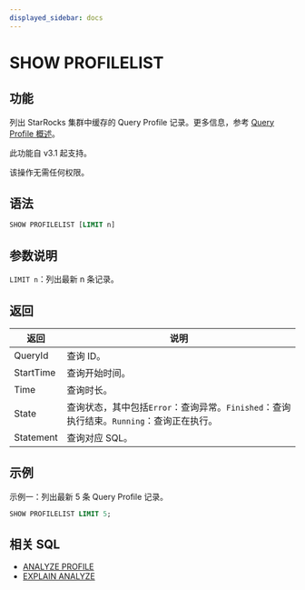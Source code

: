 ```yaml
---
displayed_sidebar: docs
---
```


# SHOW PROFILELIST

## 功能

列出 StarRocks 集群中缓存的 Query Profile 记录。更多信息，参考 [Query Profile 概述](../../../../administration/query_profile_overview.md)。

此功能自 v3.1 起支持。

该操作无需任何权限。

## 语法

```SQL
SHOW PROFILELIST [LIMIT n]
```

## 参数说明

`LIMIT n`：列出最新 n 条记录。

## 返回

| **返回**  | **说明**                                                     |
| --------- | ------------------------------------------------------------ |
| QueryId   | 查询 ID。                                                    |
| StartTime | 查询开始时间。                                               |
| Time      | 查询时长。                                                   |
| State     | 查询状态，其中包括`Error`：查询异常。`Finished`：查询执行结束。`Running`：查询正在执行。 |
| Statement | 查询对应 SQL。                                               |

## 示例

示例一：列出最新 5 条 Query Profile 记录。

```SQL
SHOW PROFILELIST LIMIT 5;
```

## 相关 SQL

- [ANALYZE PROFILE](ANALYZE_PROFILE.md)
- [EXPLAIN ANALYZE](EXPLAIN_ANALYZE.md)

